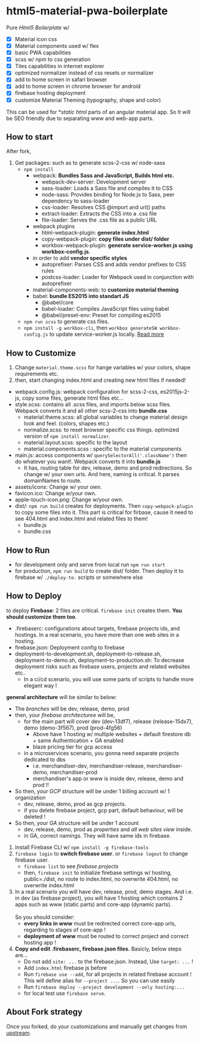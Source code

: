 # html5-material-pwa-boilerplate

Pure *Html5 Boilerplate* w/ 
- [x] Material icon css
- [x] Material components used w/ flex
- [x] basic PWA capabilities
- [x] scss w/ npm to css generation
- [x] Tiles capabilities in internet explorer
- [x] optimized normalizer instead of css resets or normalizer
- [x] add to home screen in safari browser
- [x] add to home screen in chrome browser for android
- [x] firebase hosting deployment
- [x] customize Material Theming (typography, shape and color)

This can be used for **static html* parts of an angular material app. So It will be SEO friendly due to separating www and web-app parts.

## How to start

After fork, 

1. Get packages: such as to generate scss-2-css w/ node-sass
    - `npm install`
        - webpack: **Bundles Sass and JavaScript, Builds html etc.**
            - webpack-dev-server: Development server
            - sass-loader: Loads a Sass file and compiles it to CSS
            - node-sass: Provides binding for Node.js to Sass, peer dependency to sass-loader
            - css-loader: Resolves CSS @import and url() paths
            - extract-loader: Extracts the CSS into a .css file
            - file-loader: Serves the .css file as a public URL
        - webpack plugins
            - html-webpack-plugin: **generate index.html**
            - copy-webpack-plugin: **copy files under dist/ folder**
            - workbox-webpack-plugin: **generate service-worker.js using workbox-config.js**.
        - in order to add **vendor specific styles**
            - autoprefixer: Parses CSS and adds vendor prefixes to CSS rules
            - postcss-loader: Loader for Webpack used in conjunction with autoprefixer
        - material-components-web: to **customize material theming**
        - babel: **bundle ES2015 into standart JS**
            - @babel/core
            - babel-loader: Compiles JavaScript files using babel
            - @babel/preset-env: Preset for compiling es2015
    - `npm run scss` to generate css files.
    - `npm install -g workbox-cli`, then `workbox generateSW workbox-config.js` to update service-worker.js locally. [Read more](https://developers.google.com/web/tools/workbox/modules/workbox-cli)


## How to Customize

1. Change `material.theme.scss` for hange variables w/ your colors, shape requirements etc.
2. then, start changing index.html and creating new html files if needed!

- webpack.config.js: webpack configuration for scss-2-css, es2015js-2-js, copy some files, generate html files etc...
- style.scss: contains all .scss files, and imports below scss files. Webpack converts it and all other scss-2-css into **bundle.css**
    - material.theme.scss: all global variables to change material design look and feel. (colors, shapes etc.)
    - normalize.scss: to reset browser specific css things. optimized version of `npm install normalizer`.
    - material.layout.scss: specific to the layout
    - material.components.scss : specific to the material components
- main.js: access components w/ `querySelectorAll('.className')` then do whatever you want!. Webpack converts it into **bundle.js**
    - It has, routing table for dev, release, demo and prod redirections. So change w/ your own urls. And here, naming is critical. It parses domainNames to route.
- assets/icons: Change w/ your own.
- favicon.ico: Change w/your own.
- apple-touch-icon.png: Change w/your own.
- dist/: `npm run build` creates for deployments. Then `copy-webpack-plugin` to copy some files into it. This part is critical for firbase, cause it need to see 404.html and index.html and related files to them!
    - bundle.js
    - bundle.css

## How to Run

- for development only and serve from local run `npm run start`
- for production, `npm run build` to create dist/ folder. Then deploy it to firebase w/ `./deploy-to-` scripts or somewhere else

## How to Deploy

to deploy **Firebase**: 2 files are critical. `firebase init` creates them. **You should customize them too**.

- .firebaserc: configurations about targets, firebase projects ids, and hostings. In a real scenario, you have more than one web sites in a hosting. 
- firebase.json: Deployment config to firebase
- deployment-to-development.sh, deployment-to-release.sh, deployment-to-demo.sh, deployment-to-production.sh: To decrease deployment risks such as firebase users, projects and related websites etc..
    - In a ci/cd scenario, you will use some parts of scripts to handle more elegant way !

**general architecture** will be similar to below:

- The _branches_ will be dev, release, demo, prod
- then, your _firebase architecturee_ will be, 
    - for the main part will cover dev (dev-13df7), release (release-15dx7), demo (demo-3f567), prod (prod-4fg56)
        - Above have 1 hosting w/ multiple websites + default firestore db + same Authentication + GA enabled
        - blaze pricing tier for gcp access
    - in a microservices scenario, you gonna need separate projects dedicated to dbs
        - i.e. merchandiser-dev, merchandiser-release, merchandiser-demo, merchandiser-prod
        - merchandiser's app or www is inside dev, release, demo and prod !!
- So then, your _GCP_ structure will be under 1 billing account w/ 1 organization
    - dev, release, demo, prod as gcp projects.
    - if you delete firebase project, gcp part, default behaviour, will be deleted !
- So then, your _GA_ structure will be under 1 account
    - dev, release, demo, prod as _properties_ and _all web sites view_ inside.
    - in GA, correct namings. They will have same ids in firebase.


1. Install Firebase CLI w/ `npm install -g firebase-tools`
2. `firebase login` to **switch firebase user**. or `firebase logout` to change firebase user.
    - `firebase list` to see _firebase projects_
    - then, `firebase init` to initialize firebase settings w/ hosting, public=./dist, no route to index.html, no overwrite 404.html, no overwrite index.html<br>
3. In a real scenario you will have dev, release, prod, demo stages. And i.e. in dev (as firebase project), you will have 1 hosting which contains 2 apps such as www (static parts) and core-app (dynamic parts).<br><br>
So you should consider:
    - **every links in www** must be redirected correct core-app urls, regarding to stages of core-app !
    - **deployment of www** must be routed to correct project and correct hosting app ! 
4. **Copy and edit .firebaserc, firebase.json files.** Basicly, below steps are...
    - Do not add `site: ...` to the firebase.json. Instead, Use `target: ...` !
    - Add `index.html` firebase js before </body>
    - Run `firebase use --add`, for all projects in related firebase account ! This will define alias for `--project ...`. So you can use easily
    - Run `firebase deploy --project development --only hosting:...`
    - for local test use `firebase serve`.

## About Fork strategy

Once you forked, do your customizations and manually get changes from [upstream](https://github.com/tansudasli/html5-material-pwa-boilerplate).